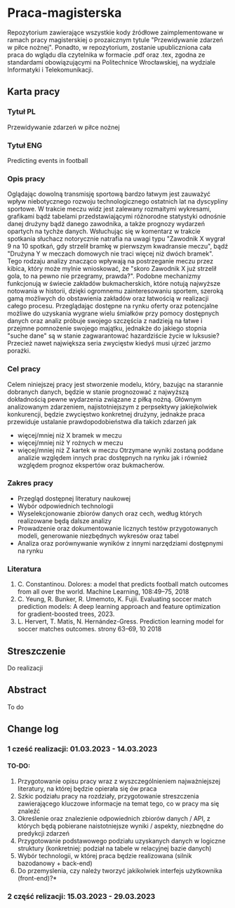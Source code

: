 # Praca-magisterska
Repozytorium zawierające wszystkie kody źródłowe zaimplementowane w ramach pracy magisterskiej o prozaicznym tytule "Przewidywanie zdarzeń w piłce nożnej". Ponadto, w repozytorium, zostanie upubliczniona cała praca do wglądu dla czytelnika w formacie .pdf oraz .tex, zgodna ze standardami obowiązującymi na Politechnice Wrocławskiej, na wydziale Informatyki i Telekomunikacji.

## Karta pracy
### Tytuł PL
  Przewidywanie zdarzeń w piłce nożnej
### Tytuł ENG
  Predicting events in football 
### Opis pracy
  Oglądając dowolną transmisję sportową bardzo łatwym jest zauważyć wpływ niebotycznego rozwoju technologicznego ostatnich lat na dyscypliny sportowe. W trakcie meczu widz jest zalewany rozmaitymi wykresami, grafikami bądź tabelami przedstawiającymi różnorodne statystyki odnośnie danej drużyny bądź danego zawodnika,  a także prognozy wydarzeń opartych na tychże danych. Wsłuchując się w komentarz w trakcie spotkania słuchacz notorycznie natrafia na uwagi typu "Zawodnik X wygrał 9 na 10 spotkań, gdy strzelił bramkę w pierwszym kwadransie meczu", bądź "Drużyna Y w meczach domowych nie traci więcej niż dwóch bramek". Tego rodzaju analizy znacząco wpływają na postrzeganie meczu przez kibica, który może mylnie wnioskować, że "skoro Zawodnik X już strzelił gola, to na pewno nie przegramy, prawda?". Podobne mechanizmy funkcjonują w świecie zakładów bukmacherskich, które notują najwyższe notowania w historii, dzięki ogromnemu zainteresowaniu sportem, szeroką gamą możliwych do obstawienia zakładów oraz łatwością w realizacji całego procesu. Przeglądając dostępne na rynku oferty oraz potencjalne możliwe do uzyskania wygrane wielu śmiałków przy pomocy dostępnych danych oraz analiz próbuje swojego szczęścia z nadzieją na łatwe i przejmne pomnożenie swojego majątku, jednakże do jakiego stopnia "suche dane" są w stanie zagwarantować hazardziście życie w luksusie? Przecież nawet największa seria zwycięstw kiedyś musi ujrzeć jarzmo porażki. 
### Cel pracy
  Celem niniejszej pracy jest stworzenie modelu, który, bazując na starannie dobranych danych, będzie w stanie prognozować z najwyższą dokładnością pewne wydarzenia związane z piłką nożną. Głównym analizowanym zdarzeniem, najistotniejszym z perpsektywy jakiejkolwiek konkurencji, będzie zwycięstwo konkretnej drużyny, jednakże praca przewiduje ustalanie prawdopodobieństwa dla takich zdarzeń jak
  - więcej/mniej niż X bramek w meczu
  - więcej/mniej niż Y rożnych w meczu
  - więcej/mniej niż Z kartek w meczu
Otrzymane wyniki zostaną poddane analizie względem innych prac dostępnych na rynku jak i również względem prognoz ekspertów oraz bukmacherów.
### Zakres pracy
  - Przegląd dostępnej literatury naukowej
  - Wybór odpowiednich technologii
  - Wyselekcjonowanie zbiorów danych oraz cech, według których realizowane będą dalsze analizy
  - Prowadzenie oraz dokumentowanie licznych testów przygotowanych modeli, generowanie niezbędnych wykresów oraz tabel
  - Analiza oraz porównywanie wyników z innymi narzędziami dostępnymi na rynku
### Literatura
  1.  C. Constantinou. Dolores: a model that predicts football match outcomes from all over the world. Machine Learning, 108:49–75, 2018
  2.  C. Yeung, R. Bunker, R. Umemoto, K. Fujii. Evaluating soccer match prediction models: A deep learning approach and feature optimization for gradient-boosted trees, 2023.
  3.  L. Hervert, T. Matis, N. Hernández-Gress. Prediction learning model for soccer matches outcomes. strony 63–69, 10 2018


## Streszczenie
  Do realizacji 
## Abstract 
  To do
## Change log
### 1 cześć realizacji: 01.03.2023 - 14.03.2023 
#### TO-DO:
  1. Przygotowanie opisu pracy wraz z wyszczególnieniem najważniejszej literatury, na której będzie opierała się ów praca
  2. Szkic podziału pracy na rozdziały, przygotowanie streszczenia zawierającego kluczowe informacje na temat tego, co w pracy ma się znaleźć
  3. Określenie oraz znalezienie odpowiednich zbiorów danych / API, z których będą pobierane naistotniejsze wyniki / aspekty, niezbnędne do predykcji zdarzeń
  4. Przygotowanie podstawowego podziału uzyskanych danych w logiczne struktury (konkretniej: podział na tabele w relacyjnej bazie danych)
  5. Wybór technologii, w której praca będzie realizowana (silnik bazodanowy + back-end)
  6. Do przemyslenia, czy należy tworzyć jakikolwiek interfejs użytkownika (front-end)?*

### 2 część relizacji: 15.03.2023 - 29.03.2023
